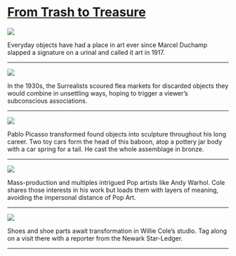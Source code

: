 # [From Trash to Treasure](http://artsmia.github.io/griot/#/stories/1058)

![](http://cdn.dx.artsmia.org/thumbs/tn_null.jpg)

Everyday objects have had a place in art ever since Marcel Duchamp slapped a signature on a urinal and called it art in 1917.

---

![](http://cdn.dx.artsmia.org/thumbs/tn_null.jpg)

In the 1930s, the Surrealists scoured flea markets for discarded objects they would combine in unsettling ways, hoping to trigger a viewer’s subconscious associations.

---

![](http://cdn.dx.artsmia.org/thumbs/tn_null.jpg)

Pablo Picasso transformed found objects into sculpture throughout his long career. Two toy cars form the head of this baboon, atop a pottery jar body with a car spring for a tail. He cast the whole assemblage in bronze.

---

![](http://cdn.dx.artsmia.org/thumbs/tn_null.jpg)

Mass-production and multiples intrigued Pop artists like Andy Warhol. Cole shares those interests in his work but loads them with layers of meaning, avoiding the impersonal distance of Pop Art.

---

![](http://cdn.dx.artsmia.org/thumbs/tn_null.jpg)

Shoes and shoe parts await transformation in Willie Cole’s studio. Tag along on a visit there with a reporter from the Newark Star-Ledger.

---
